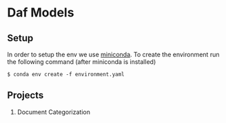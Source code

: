 # Daf Models

## Setup

In order to setup the env we use [miniconda](https://conda.io/miniconda.html).
To create the environment run the following command (after miniconda is installed)

```
$ conda env create -f environment.yaml
```

## Projects

1. Document Categorization

